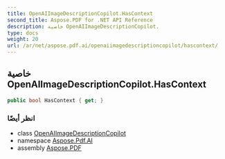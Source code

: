 ```yaml
---
title: OpenAIImageDescriptionCopilot.HasContext
second_title: Aspose.PDF for .NET API Reference
description: خاصية OpenAIImageDescriptionCopilot.
type: docs
weight: 20
url: /ar/net/aspose.pdf.ai/openaiimagedescriptioncopilot/hascontext/
---
```

## خاصية OpenAIImageDescriptionCopilot.HasContext

```csharp
public bool HasContext { get; }
```

### انظر أيضًا

* class [OpenAIImageDescriptionCopilot](../)
* namespace [Aspose.Pdf.AI](../../../aspose.pdf.ai/)
* assembly [Aspose.PDF](../../../)